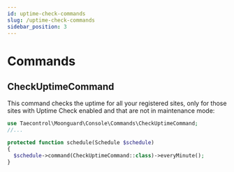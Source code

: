 ```yaml
---
id: uptime-check-commands
slug: /uptime-check-commands
sidebar_position: 3
---
```


# Commands 


## CheckUptimeCommand

This command checks the uptime for all your registered sites, only for those sites with Uptime Check enabled and that are not in maintenance mode:

```php title="app/Console/Kernel.php"
use Taecontrol\Moonguard\Console\Commands\CheckUptimeCommand;
//...

protected function schedule(Schedule $schedule)
{
  $schedule->command(CheckUptimeCommand::class)->everyMinute();
}
```



